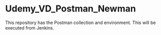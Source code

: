 # Udemy_VD_Postman_Newman
This repository has the Postman collection and environment. This will be executed from Jenkins.
